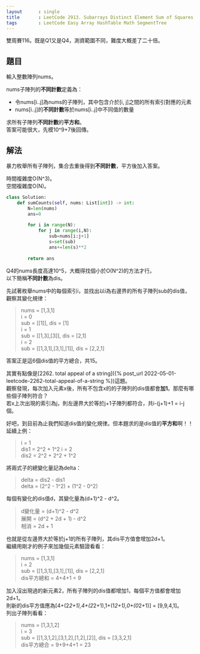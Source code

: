 ```yaml
---
layout      : single
title       : LeetCode 2913. Subarrays Distinct Element Sum of Squares I
tags        : LeetCode Easy Array HashTable Math SegmentTree
---
```

雙周賽116。既是Q1又是Q4，測資範圍不同，難度大概差了二十倍。  

## 題目

輸入整數陣列nums。  

nums子陣列的**不同計數**定義為：  

- 令nums[i..j]為nums的子陣列，其中包含介於[i, j]之間的所有索引對應的元素  
- nums[i..j]的**不同計數**等於nums[i..j]中不同值的數量  

求所有子陣列**不同計數**的**平方和**。  
答案可能很大，先模10^9+7後回傳。  

## 解法

暴力枚舉所有子陣列，集合去重後得到**不同計數**，平方後加入答案。  

時間複雜度O(N^3)。  
空間複雜度O(N)。  

```python
class Solution:
    def sumCounts(self, nums: List[int]) -> int:
        N=len(nums)
        ans=0
        
        for i in range(N):
            for j in range(i,N):
                sub=nums[i:j+1]
                s=set(sub)
                ans+=len(s)**2
                
        return ans
```

Q4的nums長度高達10^5，大概得找個小於O(N^2)的方法才行。  
以下簡稱**不同計數**為dis。  

先試著枚舉nums中的每個索引i，並找出以i為右邊界的所有子陣列sub的dis值，觀察其變化規律：  
> nums = [1,3,1]  
> i = 0  
> sub = [[1]], dis = [1]  
> i = 1  
> sub = [[1,3],[3]], dis = [2,1]  
> i = 2  
> sub = [[1,3,1],[3,1],[1]], dis = [2,2,1]  

答案正是這6個dis值的平方總合，共15。  

其實有點像是[2262. total appeal of a string]({% post_url 2022-05-01-leetcode-2262-total-appeal-of-a-string %})這題。  
觀察發現，每次加入元素x後，所有不包含x的的子陣列的dis值都會**加1**。那麼有哪些個子陣列符合？  
若x上次出現的索引為j，則左邊界大於等於j+1子陣列都符合，共i-(j+1)+1 = i-j個。  

好吧，到目前為止我們知道dis值的變化規律。但本題求的是dis值的**平方和**啊！！  
延續上例：  
> i = 1  
> dis1 = 2^2 + 1^2
> i = 2  
> dis2 = 2^2 + 2^2 + 1^2  

將兩式子的總變化量記為delta：  
> delta = dis2 - dis1  
> delta = (2^2 - 1^2) + (1^2 - 0^2)  

每個有變化的dis值d，其變化量為(d+1)^2 - d^2。  

> d變化量 = (d+1)^2 - d^2  
> 展開 = (d^2 + 2d + 1) - d^2  
> 相消 = 2d + 1  

也就是從左邊界大於等於j+1的所有子陣列，其dis平方值會增加2d+1。  
繼續用剛才的例子來加幾個元素驗證看看：  
> nums = [1,3,1]  
> i = 2  
> sub = [[1,3,1],[3,1],[1]], dis = [2,2,1]  
> dis平方總和 = 4+4+1 = 9  

加入沒出現過的新元素2，所有子陣列的dis值都增加1，每個平方值都會增加2d+1。  
則新的dis平方值應為[4+(2*2+1),4+(2*2+1),1+(1*2+1),0+(0*2+1)] = [9,9,4,1]。  
列出子陣列看看：  
> nums = [1,3,1,2]  
> i = 3  
> sub = [[1,3,1,2],[3,1,2],[1,2],[2]], dis = [3,3,2,1]  
> dis平方總合 = 9+9+4+1 = 23  
